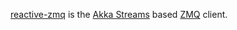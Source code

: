 [reactive-zmq][1] is the [Akka Streams][2] based [ZMQ][3] client.

[1]: https://github.com/2gis/reactive-zmq
[2]: http://akka.io
[3]: http://zeromq.org
